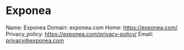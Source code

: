 
# Exponea

Name: Exponea
Domain: exponea.com
Home: https://exponea.com/
Privacy_policy: https://exponea.com/privacy-policy/
Email: privacy@exponea.com
